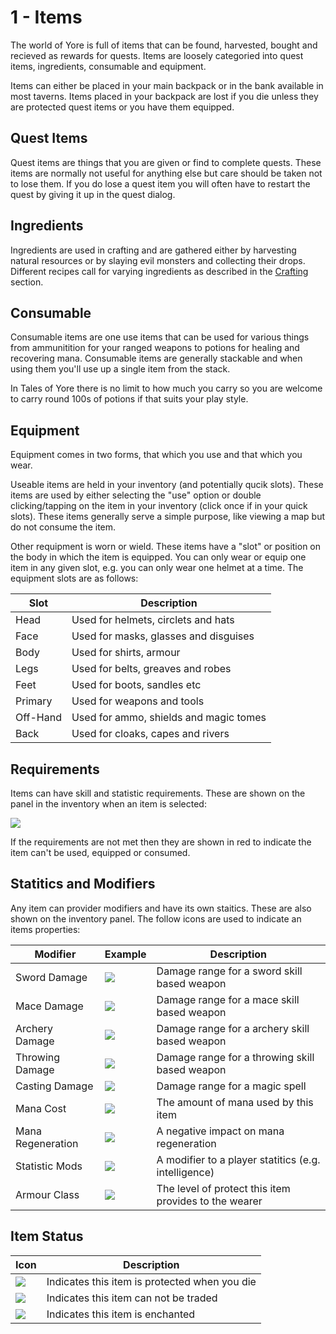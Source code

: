# 1 - Items
The world of Yore is full of items that can be found, harvested, bought and recieved as rewards for quests. Items are loosely categoried into quest items, ingredients, consumable and equipment.

Items can either be placed in your main backpack or in the bank available in most taverns. Items placed in your backpack are lost if you die unless they are protected quest items or you have them equipped.
## Quest Items
Quest items are things that you are given or find to complete quests. These items are normally not useful for anything else but care should be taken not to lose them. If you do lose a quest item you will often have to restart the quest by giving it up in the quest dialog.
## Ingredients
Ingredients are used in crafting and are gathered either by harvesting natural resources or by slaying evil monsters and collecting their drops. Different recipes call for varying ingredients as described in the [Crafting](https://talesofyore.com/guide/items-and-crafting/crafting) section.
## Consumable
Consumable items are one use items that can be used for various things from ammunitition for your ranged weapons to potions for healing and recovering mana. Consumable items are generally stackable and when using them you'll use up a single item from the stack. 

In Tales of Yore there is no limit to how much you carry so you are welcome to carry round 100s of potions if that suits your play style. 
## Equipment
Equipment comes in two forms, that which you use and that which you wear. 

Useable items are held in your inventory (and potentially qucik slots). These items are used by either selecting the "use" option or double clicking/tapping on the item in your inventory (click once if in your quick slots). These items generally serve a simple purpose, like viewing a map but do not consume the item.

Other requipment is worn or wield. These items have a "slot" or position on the body in which the item is equipped. You can only wear or equip one item in any given slot, e.g. you can only wear one helmet at a time. The equipment slots are as follows:

| Slot | Description | 
| -------- | -------- | 
| Head     | Used for helmets, circlets and hats     |
| Face     | Used for masks, glasses and disguises     |
| Body     | Used for shirts, armour     |
| Legs     | Used for belts, greaves and robes     |
| Feet     | Used for boots, sandles etc     |
| Primary     | Used for weapons and tools |
| Off-Hand  | Used for ammo, shields and magic tomes |
| Back | Used for cloaks, capes and rivers |

## Requirements

Items can have skill and statistic requirements. These are shown on the panel in the inventory when an item is selected:

![]({{DOC_PATH}}d09b00562e969a7d329da04be4b4e60c.png)

If the requirements are not met then they are shown in red to indicate the item can't be used, equipped or consumed.

## Statitics and Modifiers

Any item can provider modifiers and have its own staitics. These are also shown on the inventory panel. The follow icons are used to indicate an items properties:

| Modifier | Example | Description |
| -------- | -------- | -------- |
| Sword Damage     | ![]({{DOC_PATH}}00e9ec9a7c141562c72f74e15c748732.png)     | Damage range for a sword skill based weapon     |
| Mace Damage | ![]({{DOC_PATH}}dca1691d7ea34485d93ed1a78fc9970f.png) | Damage range for a mace skill based weapon  |
| Archery Damage | ![]({{DOC_PATH}}d3f0c0ef73f9780220f1051fdba5d0de.png) | Damage range for a archery skill based weapon |
| Throwing Damage | ![]({{DOC_PATH}}6845d78507ed52088c32c69f2222035b.png) | Damage range for a throwing skill based weapon |
| Casting Damage | ![]({{DOC_PATH}}0456c626dbc321a6403f259039470c5d.png) | Damage range for a magic spell |
| Mana Cost | ![]({{DOC_PATH}}9a0d9b4923136bfbfa567550ba108e46.png) | The amount of mana used by this item |
| Mana Regeneration | ![]({{DOC_PATH}}f5f442b4890a401d0eff24163ceff28b.png) | A negative impact on mana regeneration |
| Statistic Mods | ![]({{DOC_PATH}}c5b5e4fd6025af1bb7b3152a45505675.png) | A modifier to a player statitics (e.g. intelligence) |
| Armour Class | ![]({{DOC_PATH}}29eaa5728a6fc5e01b725a5a6101c881.png) | The level of protect this item provides to the wearer | 

## Item Status
| Icon | Description |
| -------- | -------- |
| ![]({{DOC_PATH}}bb153359d69d8ce7e5d9a9dbe44235ee.png) | Indicates this item is protected when you die |
| ![]({{DOC_PATH}}e13609db592478e07b4f4c54e5c24361.png) | Indicates this item can not be traded |
| ![]({{DOC_PATH}}363e3381054094da24d30cc686feb4fe.png) | Indicates this item is enchanted |








